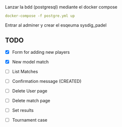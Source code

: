 Lanzar la bdd (postgresql) mediante el docker compose

```yaml
docker-compose -f postgre.yml up
```

Entrar al adminer y crear el esqeuma sysdig_padel

## TODO

- [x] Form for adding new players
- [x] New model match
- [ ] List Matches
- [ ] Confirmation message (CREATED)
- [ ] Delete User page
- [ ] Delete match page
- [ ] Set results
- [ ] Tournament case

